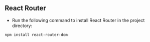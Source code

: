 ## React Router

* Run the following command to install React Router in the project directory:
```
npm install react-router-dom
```